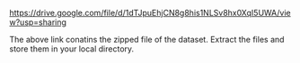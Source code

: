 https://drive.google.com/file/d/1dTJpuEhjCN8g8his1NLSv8hx0XqI5UWA/view?usp=sharing

The above link conatins the zipped file of the dataset. Extract the files and store them in your local directory.
